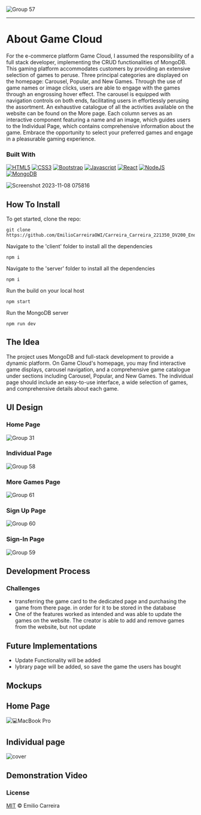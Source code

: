 ![Group 57](https://github.com/EmilioCarreiraOWI/Carreira_Carreira_221350_DV200_End_Term_3_Project/assets/113447065/7cd6f8d4-41b3-4386-a0c1-18e29b6b38f1)


- - - -

# About Game Cloud

For the e-commerce platform Game Cloud, I assumed the responsibility of a full stack developer, implementing the CRUD functionalities of MongoDB. This gaming platform accommodates customers by providing an extensive selection of games to peruse. Three principal categories are displayed on the homepage: Carousel, Popular, and New Games. Through the use of game names or image clicks, users are able to engage with the games through an engrossing hover effect. The carousel is equipped with navigation controls on both ends, facilitating users in effortlessly perusing the assortment. An exhaustive catalogue of all the activities available on the website can be found on the More page. Each column serves as an interactive component featuring a name and an image, which guides users to the Individual Page, which contains comprehensive information about the game. Embrace the opportunity to select your preferred games and engage in a pleasurable gaming experience.

### Built With
[![HTML5](https://img.shields.io/badge/HTML5-E34F26?style=for-the-badge&logo=html5&logoColor=white)](https://www.w3.org/html/)
[![CSS3](https://img.shields.io/badge/CSS3-1572B6?style=for-the-badge&logo=css3&logoColor=white)](https://www.w3.org/Style/CSS/Overview.en.html)
[![Bootstrap](https://img.shields.io/badge/Bootstrap-563D7C?style=for-the-badge&logo=bootstrap&logoColor=white)](https://getbootstrap.com/)
[![Javascript](https://img.shields.io/badge/JavaScript-323330?style=for-the-badge&logo=javascript&logoColor=F7DF1E)](https://www.javascript.com/)
[![React](https://img.shields.io/badge/React-20232A?style=for-the-badge&logo=react&logoColor=61DAFB)](https://react.dev/)
[![NodeJS](https://img.shields.io/badge/Node.js-339933?style=for-the-badge&logo=nodedotjs&logoColor=white)](https://nodejs.org/en)
[![MongoDB](https://img.shields.io/badge/MongoDB-4EA94B?style=for-the-badge&logo=mongodb&logoColor=white)](https://www.mongodb.com/)

![Screenshot 2023-11-08 075816](https://github.com/EmilioCarreiraOWI/Carreira_Carreira_221350_DV200_End_Term_3_Project/assets/113447065/d514492a-9d71-480f-a7f9-de7843af6322)

## How To Install

To get started, clone the repo:
```
git clone https://github.com/EmilioCarreiraOWI/Carreira_Carreira_221350_DV200_End_Term_3_Project.git
```

Navigate to the 'client' folder to install all the dependencies
```
npm i
```

Navigate to the 'server' folder to install all the dependencies
```
npm i
```

Run the build on your local host
```
npm start
```

Run the MongoDB server
```
npm run dev
```

## The Idea

The project uses MongoDB and full-stack development to provide a dynamic platform. On Game Cloud's homepage, you may find interactive game displays, carousel navigation, and a comprehensive game catalogue under sections including Carousel, Popular, and New Games. The individual page should include an easy-to-use interface, a wide selection of games, and comprehensive details about each game.

## UI Design

### Home Page
![Group 31](https://github.com/EmilioCarreiraOWI/Carreira_Carreira_221350_DV200_End_Term_3_Project/assets/113447065/e0260cda-265b-4f09-924a-a15ce84c8f46)

### Individual Page
![Group 58](https://github.com/EmilioCarreiraOWI/Carreira_Carreira_221350_DV200_End_Term_3_Project/assets/113447065/c21cb7d2-4669-4742-8d28-58757e98e9e3)

### More Games Page
![Group 61](https://github.com/EmilioCarreiraOWI/Carreira_Carreira_221350_DV200_End_Term_3_Project/assets/113447065/3d4cf478-a417-4c55-9b52-30404b981148)

### Sign Up Page
![Group 60](https://github.com/EmilioCarreiraOWI/Carreira_Carreira_221350_DV200_End_Term_3_Project/assets/113447065/1ee5fb0d-3172-453a-99bd-3a1964326f46)

### Sign-In Page
![Group 59](https://github.com/EmilioCarreiraOWI/Carreira_Carreira_221350_DV200_End_Term_3_Project/assets/113447065/a8060127-ecd5-44bf-9035-46e878ffbb0b)

## Development Process

### Challenges
* transferring the game card to the dedicated page and purchasing the game from there page. in order for it to be stored in the database
* One of the features worked as intended and was able to update the games on the website. The creator is able to add and remove games from the website, but not update

## Future Implementations

* Update Functionality will be added
* lybrary page will be added, so save the game the users has bought 

## Mockups

## Home Page
![💻MacBook Pro](https://github.com/EmilioCarreiraOWI/Carreira_Carreira_221350_DV200_End_Term_3_Project/assets/113447065/25a783a1-fd35-4da8-a5b9-867f56d9759c)

## Individual page 
![cover](https://github.com/EmilioCarreiraOWI/Carreira_Carreira_221350_DV200_End_Term_3_Project/assets/113447065/4ca927a8-1e0c-4512-a15d-ea816640a51b)

## Demonstration Video

### License
[MIT](LICENSE) © Emilio Carreira
